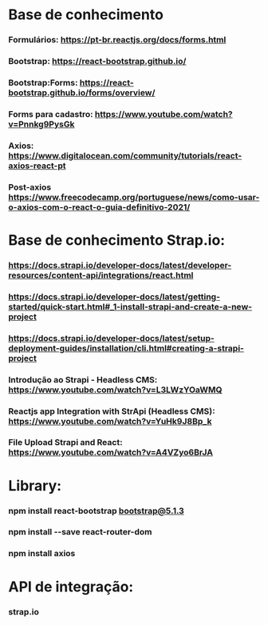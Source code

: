 # Base de conhecimento 

### Formulários: https://pt-br.reactjs.org/docs/forms.html
### Bootstrap: https://react-bootstrap.github.io/
### Bootstrap:Forms: https://react-bootstrap.github.io/forms/overview/
### Forms para cadastro: https://www.youtube.com/watch?v=Pnnkg9PysGk
### Axios: https://www.digitalocean.com/community/tutorials/react-axios-react-pt
### Post-axios https://www.freecodecamp.org/portuguese/news/como-usar-o-axios-com-o-react-o-guia-definitivo-2021/

# Base de conhecimento Strap.io:
### https://docs.strapi.io/developer-docs/latest/developer-resources/content-api/integrations/react.html
### https://docs.strapi.io/developer-docs/latest/getting-started/quick-start.html#_1-install-strapi-and-create-a-new-project
### https://docs.strapi.io/developer-docs/latest/setup-deployment-guides/installation/cli.html#creating-a-strapi-project
### Introdução ao Strapi - Headless CMS: https://www.youtube.com/watch?v=L3LWzYOaWMQ
### Reactjs app Integration with StrApi (Headless CMS): https://www.youtube.com/watch?v=YuHk9J8Bp_k
### File Upload Strapi and React: https://www.youtube.com/watch?v=A4VZyo6BrJA

# Library:
### npm install react-bootstrap bootstrap@5.1.3
### npm install --save react-router-dom
### npm install axios

# API de integração:
### strap.io
